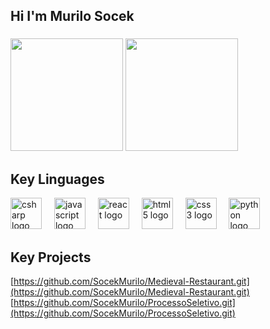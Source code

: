 ## Hi I'm Murilo Socek

###

<div>
  <img height="180em" src="https://github-readme-stats.vercel.app/api?username=SocekMurilo&show_icons=true&theme=merko"/>
  <img height="180em" src="https://github-readme-stats.vercel.app/api/top-langs/?username=SocekMurilo&layout=compact&theme=merko"/>
</div>

###

## Key Linguages

<div align="left">
  <img src="https://cdn.jsdelivr.net/gh/devicons/devicon/icons/csharp/csharp-original.svg" height="50" alt="csharp logo"  />
  <img width="12" />
  <img src="https://cdn.jsdelivr.net/gh/devicons/devicon/icons/javascript/javascript-original.svg" height="50" alt="javascript logo"  />
  <img width="12" />
  <img src="https://cdn.jsdelivr.net/gh/devicons/devicon/icons/react/react-original.svg" height="50" alt="react logo"  />
  <img width="12" />
  <img src="https://cdn.jsdelivr.net/gh/devicons/devicon/icons/html5/html5-original.svg" height="50" alt="html5 logo"  />
  <img width="12" />
  <img src="https://cdn.jsdelivr.net/gh/devicons/devicon/icons/css3/css3-original.svg" height="50" alt="css3 logo"  />
  <img width="12" />
  <img src="https://cdn.jsdelivr.net/gh/devicons/devicon/icons/python/python-original.svg" height="50" alt="python logo"  />
</div>

###

## Key Projects

[https://github.com/SocekMurilo/Medieval-Restaurant.git](https://github.com/SocekMurilo/Medieval-Restaurant.git)
<br/>
[https://github.com/SocekMurilo/ProcessoSeletivo.git](https://github.com/SocekMurilo/ProcessoSeletivo.git)
<br/>

###

###

